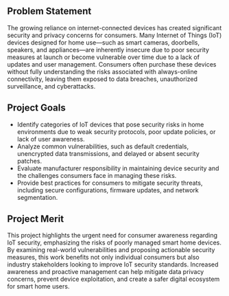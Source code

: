 ## Problem Statement
The growing reliance on internet-connected devices has created significant security and privacy concerns for consumers. Many Internet of Things (IoT) devices designed for home use—such as smart cameras, doorbells, speakers, and appliances—are inherently insecure due to poor security measures at launch or become vulnerable over time due to a lack of updates and user management. Consumers often purchase these devices without fully understanding the risks associated with always-online connectivity, leaving them exposed to data breaches, unauthorized surveillance, and cyberattacks.

## Project Goals
- Identify categories of IoT devices that pose security risks in home environments due to weak security protocols, poor update policies, or lack of user awareness.
- Analyze common vulnerabilities, such as default credentials, unencrypted data transmissions, and delayed or absent security patches.
- Evaluate manufacturer responsibility in maintaining device security and the challenges consumers face in managing these risks.
- Provide best practices for consumers to mitigate security threats, including secure configurations, firmware updates, and network segmentation.

## Project Merit
This project highlights the urgent need for consumer awareness regarding IoT security, emphasizing the risks of poorly managed smart home devices. By examining real-world vulnerabilities and proposing actionable security measures, this work benefits not only individual consumers but also industry stakeholders looking to improve IoT security standards. Increased awareness and proactive management can help mitigate data privacy concerns, prevent device exploitation, and create a safer digital ecosystem for smart home users.